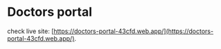 # Doctors portal

check live site: [https://doctors-portal-43cfd.web.app/](https://doctors-portal-43cfd.web.app/).